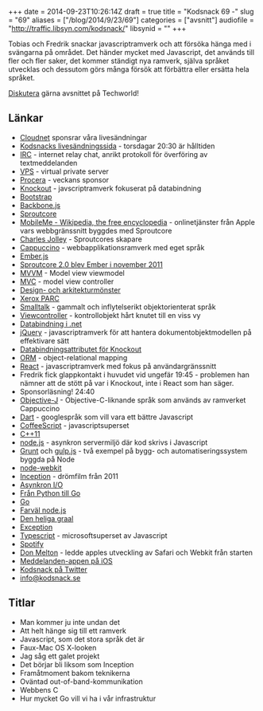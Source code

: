 +++
date = 2014-09-23T10:26:14Z
draft = true
title = "Kodsnack 69 -"
slug = "69"
aliases = ["/blog/2014/9/23/69"]
categories = ["avsnitt"]
audiofile = "http://traffic.libsyn.com/kodsnack/"
libsynid = ""
+++

Tobias och Fredrik snackar javascriptramverk och att försöka hänga med i svängarna på området. Det händer mycket med Javascript, det används till fler och fler saker, det kommer ständigt nya ramverk, själva språket utvecklas och dessutom görs många försök att förbättra eller ersätta hela språket.

[Diskutera](http://techworld.idg.se/2.2524/1.582923/) gärna avsnittet på Techworld!

## Länkar ##
* [Cloudnet](http://www.cloudnet.se) sponsrar våra livesändningar
* [Kodsnacks livesändningssida](http://live.kodsnack.se) - torsdagar 20:30 är hålltiden
* [IRC](http://en.wikipedia.org/wiki/Internet_Relay_Chat) - internet relay chat, anrikt protokoll för överföring av textmeddelanden
* [VPS](http://en.wikipedia.org/wiki/Virtual_private_server) - virtual private server
* [Procera](http://www.proceranetworks.com/index.php) - veckans sponsor
* [Knockout](http://knockoutjs.com/) - javscriptramverk fokuserat på databindning
* [Bootstrap](http://getbootstrap.com/)
* [Backbone.js](http://backbonejs.org/)
* [Sproutcore](http://sproutcore.com/about/)
* [MobileMe - Wikipedia, the free encyclopedia](http://en.wikipedia.org/wiki/MobileMe) - onlinetjänster från Apple vars webbgränssnitt byggdes med Sproutcore
* [Charles Jolley](https://www.linkedin.com/in/charlesjolley) - Sproutcores skapare
* [Cappuccino](http://www.cappuccino-project.org/) - webbapplikationsramverk med eget språk
* [Ember.js](http://emberjs.com/)
* [Sproutcore 2.0 blev Ember i november 2011](http://yehudakatz.com/2011/12/08/announcing-amber-js/)
* [MVVM](http://en.wikipedia.org/wiki/Model_View_ViewModel) - Model view viewmodel
* [MVC](http://en.wikipedia.org/wiki/Model%E2%80%93view%E2%80%93controller) - model view controller
* [Design- och arkitekturmönster](http://en.wikipedia.org/wiki/Architectural_pattern)
* [Xerox PARC](http://en.wikipedia.org/wiki/PARC_%28company%29)
* [Smalltalk](http://en.wikipedia.org/wiki/Smalltalk) - gammalt och inflytelserikt objektorienterat språk
* [Viewcontroller](https://developer.apple.com/library/ios/featuredarticles/ViewControllerPGforiPhoneOS/Introduction/Introduction.html) - kontrollobjekt hårt knutet till en viss vy
* [Databindning i .net](http://msdn.microsoft.com/en-us/library/ms752347%28v=vs.110%29.aspx)
* [jQuery](https://jquery.org/) - javascriptramverk för att hantera dokumentobjektmodellen på effektivare sätt
* [Databindningsattributet för Knockout](http://knockoutjs.com/documentation/value-binding.html)
* [ORM](http://en.wikipedia.org/wiki/Object-relational_mapping) - object-relational mapping
* [React](http://facebook.github.io/react/) - javascriptramverk med fokus på användargränssnitt
* Fredrik fick glappkontakt i huvudet vid ungefär 19:45 - problemen han nämner att de stött på var i Knockout, inte i React som han säger.
* Sponsorläsning! 24:40
* [Objective-J](http://en.wikipedia.org/wiki/Objective-J) - Objective-C-liknande språk som används av ramverket Cappuccino
* [Dart](https://www.dartlang.org/) - googlespråk som vill vara ett bättre Javascript
* [CoffeeScript](http://coffeescript.org/) - javascriptsuperset
* [C++11](http://en.wikipedia.org/wiki/C%2B%2B11)
* [node.js](http://nodejs.org/) - asynkron servermiljö där kod skrivs i Javascript
* [Grunt](http://gruntjs.com/) och [gulp.js](http://gulpjs.com/) - två exempel på bygg- och automatiseringssystem byggda på Node
* [node-webkit](https://github.com/rogerwang/node-webkit)
* [Inception](http://en.wikipedia.org/wiki/Inception) - drömfilm från 2011
* [Asynkron I/O ](http://en.wikipedia.org/wiki/Asynchronous_I/O)
* [Från Python till Go](http://jordanorelli.com/post/31533769172/why-i-went-from-python-to-go-and-not-node-js)
* [Go](http://golang.org/)
* [Farväl node.js](https://medium.com/code-adventures/farewell-node-js-4ba9e7f3e52b)
* [Den heliga graal](http://en.wikipedia.org/wiki/Holy_Grail)
* [Exception](http://en.wikipedia.org/wiki/Exception_handling)
* [Typescript](http://www.typescriptlang.org/) - microsoftsuperset av Javascript
* [Spotify](http://en.wikipedia.org/wiki/Spotify)
* [Don Melton](http://donmelton.com/) - ledde apples utveckling av Safari och Webkit från starten
* [Meddelanden-appen på iOS](https://www.google.com/search?q=messages+app+ios&client=safari&rls=en&source=lnms&tbm=isch&sa=X&ei=KaQeVI_uDsOBywOp5oDgCQ&ved=0CAgQ_AUoAQ&biw=1362&bih=644)
* [Kodsnack på Twitter](https://www.twitter.com/kodsnack)
* [info@kodsnack.se](mailto:info@kodsnack.se)

## Titlar ##
* Man kommer ju inte undan det
* Att helt hänge sig till ett ramverk
* Javascript, som det stora språk det är
* Faux-Mac OS X-looken
* Jag såg ett galet projekt
* Det börjar bli liksom som Inception
* Framåtmoment bakom teknikerna
* Oväntad out-of-band-kommunikation
* Webbens C
* Hur mycket Go vill vi ha i vår infrastruktur